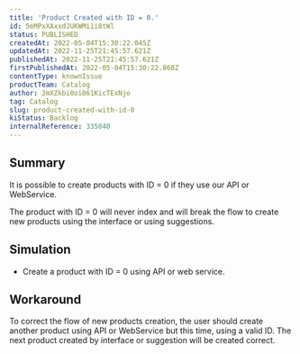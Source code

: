 ```yaml
---
title: 'Product Created with ID = 0.'
id: 5eMPxXAxxdJUKWMi1i8tWl
status: PUBLISHED
createdAt: 2022-05-04T15:30:22.045Z
updatedAt: 2022-11-25T21:45:57.621Z
publishedAt: 2022-11-25T21:45:57.621Z
firstPublishedAt: 2022-05-04T15:30:22.868Z
contentType: knownIssue
productTeam: Catalog
author: 2mXZkbi0oi061KicTExNjo
tag: Catalog
slug: product-created-with-id-0
kiStatus: Backlog
internalReference: 335840
---
```


## Summary


It is possible to create products with ID = 0 if they use our API or WebService.

The product with ID = 0 will never index and will break the flow to create new products using the interface or using suggestions.



## Simulation


- Create a product with ID = 0 using API or web service.



## Workaround


To correct the flow of new products creation, the user should create another product using API or WebService but this time, using a valid ID. The next product created by interface or suggestion will be created correct.

